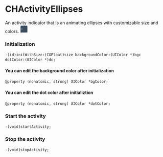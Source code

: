 CHActivityEllipses
==================

An activity indicator that is an animating ellipses with customizable size and colors.
<img width="25" height="25" src="ellipses.gif"/>

### Initialization
    -(id)initWithSize:(CGFloat)size backgroundColor:(UIColor *)bgc dotColor:(UIColor *)dc;
  
#### You can edit the background color after initialization
    @property (nonatomic, strong) UIColor *bgColor;
    
#### You can edit the dot color after initializtion
    @property (nonatomic, strong) UIColor *dotColor;

### Start the activity
    -(void)startActivity;
    
### Stop the activity
    -(void)stopActivity;
